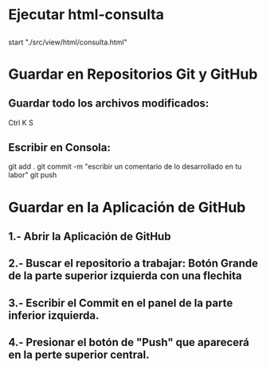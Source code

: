 # Ejecutar html-consulta
## 
start "./src/view/html/consulta.html"

# Guardar en Repositorios Git y GitHub
## Guardar todo los archivos modificados:
Ctrl K S
## Escribir en Consola:
git add .
git commit -m "escribir un comentario de lo desarrollado en tu labor"
git push

# Guardar en la Aplicación de GitHub
## 1.- Abrir la Aplicación de GitHub
## 2.- Buscar el repositorio a trabajar: Botón Grande de la parte superior izquierda con una flechita
## 3.- Escribir el Commit en el panel de la parte inferior izquierda.
## 4.- Presionar el botón de "Push" que aparecerá en la perte superior central.
